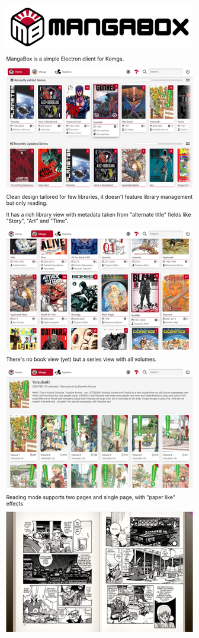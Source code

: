 <picture><img alt="MangaBox Logo" src="mangabox-logo-name.png" height=120px></picture>

MangaBox is a simple Electron client for Komga.

<picture><img alt="MangaBox main UI" src=".localassets/MangaBox_001_th.png"></picture>

Clean design tailored for few libraries, it doesn't feature library management but only reading.

It has a rich library view with metadata taken from "alternate title" fields like "Story", "Art" and "Time". 

<picture><img alt="MangaBox main UI" src=".localassets/MangaBox_002_th.png"></picture>

There's no book view (yet) but a series view with all volumes.

<picture><img alt="MangaBox main UI" src=".localassets/MangaBox_004_th.png"></picture>

Reading mode supports two pages and single page, with "paper like" effects

<picture><img alt="MangaBox main UI" src=".localassets/MangaBox_003_th.png"></picture>
